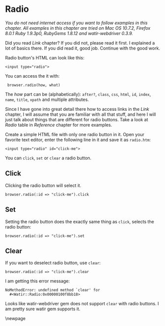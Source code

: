 # Radio

*You do not need internet access if you want to follow examples in this chapter. All examples in this chapter are tried on Mac OS 10.7.2, Firefox 8.0.1 Ruby 1.9.3p0, RubyGems 1.8.12 and watir-webdriver 0.3.9.*

Did you read *Link* chapter? If you did not, please read it first. I explained a lot of basics there. If you did read it, good job. Continue with the good work.

Radio button's HTML can look like this:

    <input type="radio">

You can access the it with:

     browser.radio(how, what)

The *how* part can be (alphabetically): `after?`, `class`, `css`, `html`, `id`, `index`, `name`, `title`, `xpath` and multiple attributes.

Since I have gone into great detail there how to access links in the *Link* chapter, I will assume that you are familiar with all that stuff, and here I will just talk about things that are different for radio buttons. Take a look at *Radio* table in *Reference* chapter for more examples.

Create a simple HTML file with only one radio button in it. Open your favorite text editor, enter the following line in it and save it as `radio.htm`:

    <input type="radio" id="click-me">

You can `click`, `set` or `clear` a radio button.

## Click

Clicking the radio button will select it.

    browser.radio(:id => "click-me").click

## Set

Setting the radio button does the exactly same thing as `click`, selects the radio button:

    browser.radio(:id => "click-me").set

## Clear

If you want to deselect radio button, use `clear`:

    browser.radio(:id => "click-me").clear

I am getting this error message:

    NoMethodError: undefined method `clear' for
      #<Watir::Radio:0x00000100f8bb18>

Looks like watir-webdriver gem does not support `clear` with radio buttons. I am pretty sure watir gem supports it.

\newpage

